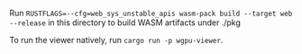 Run `RUSTFLAGS=--cfg=web_sys_unstable_apis wasm-pack build --target web --release` in this directory
to build WASM artifacts under ./pkg

To run the viewer natively, run `cargo run -p wgpu-viewer`.
